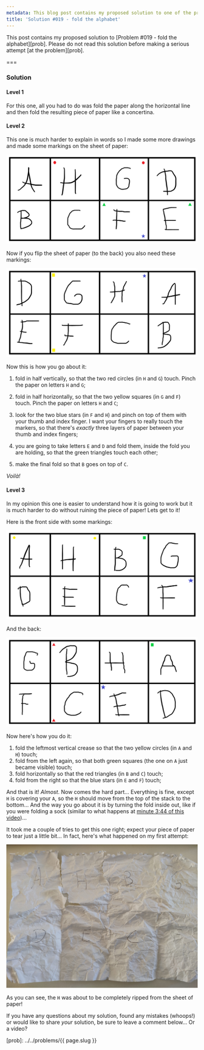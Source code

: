 ```yaml
---
metadata: This blog post contains my proposed solution to one of the problems of this blog.
title: 'Solution #019 - fold the alphabet'
---
```


This post contains my proposed solution to [Problem #019 - fold the alphabet][prob]. Please do not read this solution before making a serious attempt [at the problem][prob].

===

### Solution


#### Level 1

For this one, all you had to do was fold the paper along the horizontal line and then fold the resulting piece of paper like a concertina.

#### Level 2

This one is much harder to explain in words so I made some more drawings and made some markings on the sheet of paper:

![Level 2 sheet of paper with some markings](lvl2-faceA-sol.png)

Now if you flip the sheet of paper (to the back) you also need these markings:

![Level 2, side B, with some markings](lvl2-faceB-sol.png)

Now this is how you go about it:

 1. fold in half vertically, so that the two red circles (in `H` and `G`) touch. Pinch the paper on letters `H` and `G`;
   
 2. fold in half horizontally, so that the two yellow squares (in `G` and `F`) touch. Pinch the paper on letters `H` and `C`;
   
 3. look for the two blue stars (in `F` and `H`) and pinch on top of them with your thumb and index finger. I want your fingers to really touch the markers, so that there's _exactly_ three layers of paper between your thumb and index fingers;

 4. you are going to take letters `E` and `D` and fold them, inside the fold you are holding, so that the green triangles touch each other;

 5. make the final fold so that `B` goes on top of `C`.

_Voilà!_

#### Level 3

In my opinion this one is easier to understand how it is going to work but it is much harder to do without ruining the piece of paper! Lets get to it!

Here is the front side with some markings:

![Level 3 sheet with some markings](lvl3-faceA-sol.png)

And the back:

![Level 3, side B, with some markings](lvl3-faceB-sol.png)

Now here's how you do it:

 1. fold the leftmost vertical crease so that the two yellow circles (in `A` and `H`) touch;
 2. fold from the left again, so that both green squares (the one on `A` just became visible) touch;
 3. fold horizontally so that the red triangles (in `B` and `C`) touch;
 4. fold from the right so that the blue stars (in `E` and `F`) touch;

And that is it! _Almost_. Now comes the hard part... Everything is fine, except `H` is covering your `A`, so the `H` should move from the top of the stack to the bottom... And the way you go about it is by turning the fold inside out, like if you were folding a sock (similar to what happens at [minute 3:44 of this video](https://youtu.be/124L94hoBQg?t=224))...

It took me a couple of tries to get this one right; expect your piece of paper to tear just a little bit... In fact, here's what happened on my first attempt:

![Piece of paper scrambled up and tore](lvl3-fail.jpg)

As you can see, the `H` was about to be completely ripped from the sheet of paper!

If you have any questions about my solution, found any mistakes (whoops!) or would like to share *your* solution, be sure to leave a comment below... Or a video?

[prob]: ../../problems/{{ page.slug }}
